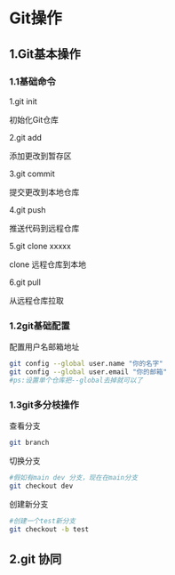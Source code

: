 # Git操作

## 1.Git基本操作

### 1.1基础命令

1.git init

初始化Git仓库

2.git add 

添加更改到暂存区

3.git commit

提交更改到本地仓库

4.git push

推送代码到远程仓库

5.git clone xxxxx

clone 远程仓库到本地

6.git pull 

从远程仓库拉取

### 1.2git基础配置

配置用户名邮箱地址

```bash
git config --global user.name "你的名字"
git config --global user.email "你的邮箱"
#ps:设置单个仓库把--global去掉就可以了
```

### 1.3git多分枝操作

查看分支

```bash
git branch
```

切换分支

```bash
#假如有main dev 分支，现在在main分支
git checkout dev
```

创建新分支 

```bash
#创建一个test新分支
git checkout -b test
```

## 2.git 协同